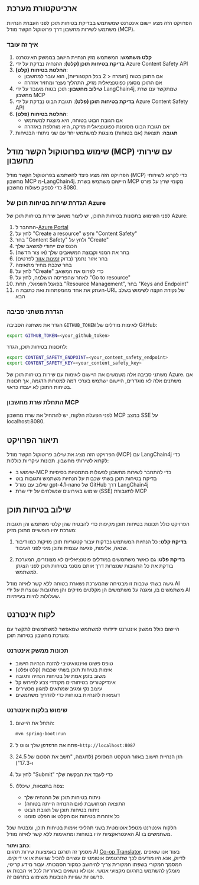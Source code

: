 <!--
CO_OP_TRANSLATOR_METADATA:
{
  "original_hash": "e5ea5e7582f70008ea9bec3b3820f20a",
  "translation_date": "2025-05-17T14:28:54+00:00",
  "source_file": "04-PracticalImplementation/samples/java/containerapp/README.md",
  "language_code": "he"
}
-->
## ארכיטקטורת מערכת

הפרויקט הזה מציג יישום אינטרנט שמשתמש בבדיקת בטיחות תוכן לפני העברת הנחיות משתמש לשירות מחשבון דרך פרוטוקול הקשר מודל (MCP).

### איך זה עובד

1. **קלט משתמש**: המשתמש מזין הנחיית חישוב בממשק האינטרנט
2. **בדיקת בטיחות תוכן (קלט)**: ההנחיה נבדקת על ידי Azure Content Safety API
3. **החלטת בטיחות (קלט)**:
   - אם התוכן בטוח (חומרה < 2 בכל הקטגוריות), הוא עובר למחשבון
   - אם התוכן מסומן כפוטנציאלית מזיק, התהליך נעצר ומחזיר אזהרה
4. **שילוב מחשבון**: תוכן בטוח מעובד על ידי LangChain4j, שמתקשר עם שרת מחשבון MCP
5. **בדיקת בטיחות תוכן (פלט)**: תגובת הבוט נבדקת על ידי Azure Content Safety API
6. **החלטת בטיחות (פלט)**:
   - אם תגובת הבוט בטוחה, היא מוצגת למשתמש
   - אם תגובת הבוט מסומנת כפוטנציאלית מזיקה, היא מוחלפת באזהרה
7. **תגובה**: תוצאות (אם בטוחות) מוצגות למשתמש יחד עם שני ניתוחי הבטיחות

## שימוש בפרוטוקול הקשר מודל (MCP) עם שירותי מחשבון

הפרויקט הזה מציג כיצד להשתמש בפרוטוקול הקשר מודל (MCP) כדי לקרוא לשירותי מחשבון MCP מ-LangChain4j. היישום משתמש בשרת MCP מקומי שרץ על פורט 8080 כדי לספק פעולות מחשבון.

### הגדרת שירות בטיחות תוכן של Azure

לפני השימוש בתכונות בטיחות התוכן, יש ליצור משאב שירות בטיחות תוכן של Azure:

1. התחבר ל-[Azure Portal](https://portal.azure.com)
2. לחץ על "Create a resource" וחפש "Content Safety"
3. בחר "Content Safety" ולחץ על "Create"
4. הכנס שם ייחודי למשאב שלך
5. בחר את המנוי וקבוצת המשאבים שלך (או צור חדשה)
6. בחר אזור נתמך (בדוק [זמינות אזור](https://azure.microsoft.com/en-us/global-infrastructure/services/?products=cognitive-services) לפרטים)
7. בחר שכבת מחיר מתאימה
8. לחץ על "Create" כדי לפרוס את המשאב
9. לאחר שהפריסה הושלמה, לחץ על "Go to resource"
10. בפאנל השמאלי, תחת "Resource Management", בחר "Keys and Endpoint"
11. העתק את אחד מהמפתחות ואת כתובת ה-URL של נקודת הקצה לשימוש בשלב הבא

### הגדרת משתני סביבה

הגדר את משתנה הסביבה `GITHUB_TOKEN` לאימות מודלים של GitHub:
```sh
export GITHUB_TOKEN=<your_github_token>
```

לתכונות בטיחות תוכן, הגדר:
```sh
export CONTENT_SAFETY_ENDPOINT=<your_content_safety_endpoint>
export CONTENT_SAFETY_KEY=<your_content_safety_key>
```

משתני סביבה אלה משמשים את היישום לאימות עם שירות בטיחות תוכן של Azure. אם משתנים אלה לא מוגדרים, היישום ישתמש בערכי דמה למטרות הדגמה, אך תכונות בטיחות התוכן לא יעבדו כראוי.

### התחלת שרת מחשבון MCP

לפני הפעלת הלקוח, יש להתחיל את שרת מחשבון MCP במצב SSE על localhost:8080.

## תיאור הפרויקט

הפרויקט הזה מציג את שילוב פרוטוקול הקשר מודל (MCP) עם LangChain4j כדי לקרוא לשירותי מחשבון. תכונות עיקריות כוללות:

- שימוש ב-MCP כדי להתחבר לשירות מחשבון לפעולות מתמטיות בסיסיות
- בדיקת בטיחות תוכן בשתי שכבות על הנחיות משתמש ותגובות בוט
- שילוב עם מודל gpt-4.1-nano של GitHub דרך LangChain4j
- שימוש באירועים שנשלחים על ידי שרת (SSE) לתעבורת MCP

## שילוב בטיחות תוכן

הפרויקט כולל תכונות בטיחות תוכן מקיפות כדי להבטיח שהן קלטי משתמש והן תגובות מערכת יהיו חופשיים מתוכן מזיק:

1. **בדיקת קלט**: כל הנחיות המשתמש נבדקות עבור קטגוריות תוכן מזיקות כמו דיבור שנאה, אלימות, פגיעה עצמית ותוכן מיני לפני העיבוד.

2. **בדיקת פלט**: גם כאשר משתמשים במודלים פוטנציאליים לא מצונזרים, המערכת בודקת את כל התגובות שנוצרות דרך אותם מסנני בטיחות תוכן לפני הצגתן למשתמש.

גישה בשתי שכבות זו מבטיחה שהמערכת נשארת בטוחה ללא קשר לאיזה מודל AI משתמשים בו, ומגנה על משתמשים הן מקלטים מזיקים והן מתגובות שנוצרות על ידי AI שעלולות להיות בעייתיות.

## לקוח אינטרנט

היישום כולל ממשק אינטרנט ידידותי למשתמש שמאפשר למשתמשים לתקשר עם מערכת מחשבון בטיחות תוכן:

### תכונות ממשק אינטרנט

- טופס פשוט ואינטואיטיבי להזנת הנחיות חישוב
- אימות בטיחות תוכן בשתי שכבות (קלט ופלט)
- משוב בזמן אמת על בטיחות הנחיה ותגובה
- אינדיקטורים בטיחותיים מקודדי צבע לפירוש קל
- עיצוב נקי ומגיב שמתאים למגוון מכשירים
- דוגמאות להנחיות בטוחות כדי להדריך משתמשים

### שימוש בלקוח אינטרנט

1. התחל את היישום:
   ```sh
   mvn spring-boot:run
   ```

2. פתח את הדפדפן שלך ונווט ל-`http://localhost:8087`

3. הזן הנחיית חישוב באזור הטקסט המסופק (לדוגמה, "חשב את הסכום של 24.5 ו-17.3")

4. לחץ על "Submit" כדי לעבד את הבקשה שלך

5. צפה בתוצאות, שיכללו:
   - ניתוח בטיחות תוכן של ההנחיה שלך
   - התוצאה המחושבת (אם ההנחיה הייתה בטוחה)
   - ניתוח בטיחות תוכן של תגובת הבוט
   - כל אזהרות בטיחות אם הקלט או הפלט סומנו

הלקוח אינטרנט מטפל אוטומטית בשני תהליכי אימות בטיחות תוכן, ומבטיח שכל האינטראקציות יהיו בטוחות ומתאימות ללא קשר לאיזה מודל AI משתמשים בו.

**כתב ויתור**:  
מסמך זה תורגם באמצעות שירות תרגום AI [Co-op Translator](https://github.com/Azure/co-op-translator). בעוד אנו שואפים לדיוק, אנא היו מודעים לכך שתרגומים אוטומטיים עשויים להכיל שגיאות או אי דיוקים. המסמך המקורי בשפתו המקורית צריך להיחשב כמקור הסמכותי. עבור מידע קריטי, מומלץ להשתמש בתרגום מקצועי אנושי. אנו לא נושאים באחריות לכל אי הבנות או פרשנויות שגויות הנובעות משימוש בתרגום זה.